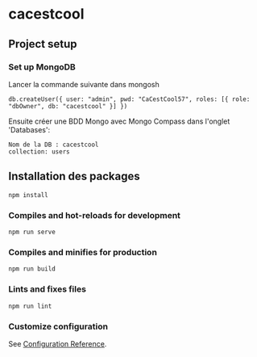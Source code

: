 # cacestcool

## Project setup
### Set up MongoDB
Lancer la commande suivante dans mongosh
```
db.createUser({ user: "admin", pwd: "CaCestCool57", roles: [{ role: "dbOwner", db: "cacestcool" }] })
```
Ensuite créer une BDD Mongo avec Mongo Compass dans l'onglet 'Databases':
```
Nom de la DB : cacestcool
collection: users
```
## Installation des packages
```
npm install
```

### Compiles and hot-reloads for development
```
npm run serve
```

### Compiles and minifies for production
```
npm run build
```

### Lints and fixes files
```
npm run lint
```

### Customize configuration
See [Configuration Reference](https://cli.vuejs.org/config/).
